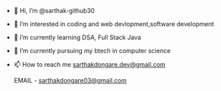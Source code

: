 - 👋 Hi, I’m @sarthak-github30
- 👀 I’m interested in coding and web devlopment,software development
- 🌱 I’m currently learning DSA, Full Stack Java
- 💞️ I’m currently pursuing my btech in computer science
- 📫 How to reach me sarthakdongare.dev@gmail.com
    
    EMAIL - sarthakdongare03@gmail.com
<!---
sarthak-github30/sarthak-github30 is a ✨ special ✨ repository because its `README.md` (this file) appears on your GitHub profile.
You can click the Preview link to take a look at your changes.
--->
